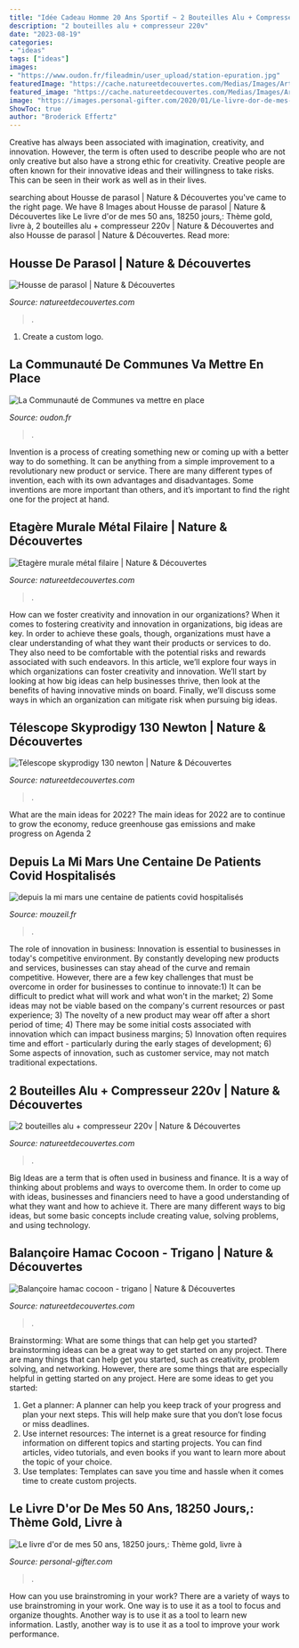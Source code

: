```yaml
---
title: "Idée Cadeau Homme 20 Ans Sportif ~ 2 Bouteilles Alu + Compresseur 220v"
description: "2 bouteilles alu + compresseur 220v"
date: "2023-08-19"
categories:
- "ideas"
tags: ["ideas"]
images:
- "https://www.oudon.fr/fileadmin/user_upload/station-epuration.jpg"
featuredImage: "https://cache.natureetdecouvertes.com/Medias/Images/Articles/91313980/690"
featured_image: "https://cache.natureetdecouvertes.com/Medias/Images/Articles/91313980/690"
image: "https://images.personal-gifter.com/2020/01/Le-livre-dor-de-mes-50-ans-18250-jours--Thme-gold-livre--personnaliser-pour-anniversaire-21x21cm-75-pages-0.jpg"
ShowToc: true
author: "Broderick Effertz"
---
```



Creative has always been associated with imagination, creativity, and innovation. However, the term is often used to describe people who are not only creative but also have a strong ethic for creativity. Creative people are often known for their innovative ideas and their willingness to take risks. This can be seen in their work as well as in their lives.

	

		
searching about Housse de parasol | Nature &amp; Découvertes you've came to the right page. We have 8 Images about Housse de parasol | Nature &amp; Découvertes like Le livre d&#039;or de mes 50 ans, 18250 jours,: Thème gold, livre à, 2 bouteilles alu + compresseur 220v | Nature &amp; Découvertes and also Housse de parasol | Nature &amp; Découvertes. Read more:
		
    
## Housse De Parasol | Nature &amp; Découvertes

<img loading=lazy src="https://cache.natureetdecouvertes.com/Medias/Images/Articles/91075280/690" onerror="this.onerror=null;this.src='https://tse2.mm.bing.net/th?id=OIP.eTjKSXEOKvqfZ4rOJRTT7gHaHa&amp;pid=15.1';" alt="Housse de parasol | Nature &amp; Découvertes">

_Source: natureetdecouvertes.com_

>. 

	

1. Create a custom logo.

    
## La Communauté De Communes Va Mettre En Place

<img loading=lazy src="https://www.oudon.fr/fileadmin/user_upload/station-epuration.jpg" onerror="this.onerror=null;this.src='https://tse3.mm.bing.net/th?id=OIP.n1sLL0C18AxLAlr_yHiIcQAAAA&amp;pid=15.1';" alt="La Communauté de Communes va mettre en place">

_Source: oudon.fr_

>. 

	

Invention is a process of creating something new or coming up with a better way to do something. It can be anything from a simple improvement to a revolutionary new product or service. There are many different types of invention, each with its own advantages and disadvantages. Some inventions are more important than others, and it’s important to find the right one for the project at hand.

    
## Etagère Murale Métal Filaire | Nature &amp; Découvertes

<img loading=lazy src="https://cache.natureetdecouvertes.com/Medias/Images/Articles/92335020/690" onerror="this.onerror=null;this.src='https://tse2.mm.bing.net/th?id=OIP.fI9AyrE0tjSHEgaVDSlqNQHaHa&amp;pid=15.1';" alt="Etagère murale métal filaire | Nature &amp; Découvertes">

_Source: natureetdecouvertes.com_

>. 

	

How can we foster creativity and innovation in our organizations?
When it comes to fostering creativity and innovation in organizations, big ideas are key. In order to achieve these goals, though, organizations must have a clear understanding of what they want their products or services to do. They also need to be comfortable with the potential risks and rewards associated with such endeavors.
In this article, we’ll explore four ways in which organizations can foster creativity and innovation. We’ll start by looking at how big ideas can help businesses thrive, then look at the benefits of having innovative minds on board. Finally, we’ll discuss some ways in which an organization can mitigate risk when pursuing big ideas.

    
## Télescope Skyprodigy 130 Newton | Nature &amp; Découvertes

<img loading=lazy src="https://cache.natureetdecouvertes.com/Medias/Images/Articles/91313980/690" onerror="this.onerror=null;this.src='https://tse3.mm.bing.net/th?id=OIP.BDp2o0oxTq-AItXUwhM6NwHaHa&amp;pid=15.1';" alt="Télescope skyprodigy 130 newton | Nature &amp; Découvertes">

_Source: natureetdecouvertes.com_

>. 

	

What are the main ideas for 2022?
The main ideas for 2022 are to continue to grow the economy, reduce greenhouse gas emissions and make progress on Agenda 2
    
## Depuis La Mi Mars Une Centaine De Patients Covid Hospitalisés

<img loading=lazy src="https://www.mouzeil.fr/fileadmin/user_upload/infirmieres-infirmiers-soignants.jpg" onerror="this.onerror=null;this.src='https://tse3.mm.bing.net/th?id=OIP.hXCqMQkX7IQokQFpt8pO6wHaFj&amp;pid=15.1';" alt="depuis la mi mars une centaine de patients covid hospitalisés">

_Source: mouzeil.fr_

>. 

	

The role of innovation in business:
Innovation is essential to businesses in today's competitive environment. By constantly developing new products and services, businesses can stay ahead of the curve and remain competitive. However, there are a few key challenges that must be overcome in order for businesses to continue to innovate:1) It can be difficult to predict what will work and what won't in the market; 2) Some ideas may not be viable based on the company's current resources or past experience; 3) The novelty of a new product may wear off after a short period of time; 4) There may be some initial costs associated with innovation which can impact business margins; 5) Innovation often requires time and effort - particularly during the early stages of development; 6) Some aspects of innovation, such as customer service, may not match traditional expectations.

    
## 2 Bouteilles Alu + Compresseur 220v | Nature &amp; Découvertes

<img loading=lazy src="https://cache.natureetdecouvertes.com/Medias/Images/Articles/97205880/690" onerror="this.onerror=null;this.src='https://tse1.mm.bing.net/th?id=OIP.-A6C6UUrCSXzBzQ87zFnqwHaHa&amp;pid=15.1';" alt="2 bouteilles alu + compresseur 220v | Nature &amp; Découvertes">

_Source: natureetdecouvertes.com_

>. 

	

Big Ideas are a term that is often used in business and finance. It is a way of thinking about problems and ways to overcome them. In order to come up with ideas, businesses and financiers need to have a good understanding of what they want and how to achieve it. There are many different ways to big ideas, but some basic concepts include creating value, solving problems, and using technology.

    
## Balançoire Hamac Cocoon - Trigano | Nature &amp; Découvertes

<img loading=lazy src="https://cache.natureetdecouvertes.com/Medias/Images/Articles/91718380/690" onerror="this.onerror=null;this.src='https://tse4.mm.bing.net/th?id=OIP.cB6nwnYkXVlTCWfT60OGPwHaHa&amp;pid=15.1';" alt="Balançoire hamac cocoon - trigano | Nature &amp; Découvertes">

_Source: natureetdecouvertes.com_

>. 

	

Brainstorming: What are some things that can help get you started?
brainstorming ideas can be a great way to get started on any project. There are many things that can help get you started, such as creativity, problem solving, and networking. However, there are some things that are especially helpful in getting started on any project. Here are some ideas to get you started:  
1. Get a planner: A planner can help you keep track of your progress and plan your next steps. This will help make sure that you don’t lose focus or miss deadlines. 
2. Use internet resources: The internet is a great resource for finding information on different topics and starting projects. You can find articles, video tutorials, and even books if you want to learn more about the topic of your choice. 
3. Use templates: Templates can save you time and hassle when it comes time to create custom projects.

    
## Le Livre D&#039;or De Mes 50 Ans, 18250 Jours,: Thème Gold, Livre à

<img loading=lazy src="https://images.personal-gifter.com/2020/01/Le-livre-dor-de-mes-50-ans-18250-jours--Thme-gold-livre--personnaliser-pour-anniversaire-21x21cm-75-pages-0.jpg" onerror="this.onerror=null;this.src='https://tse4.mm.bing.net/th?id=OIP.KRNyYvL5H95HlCI2pF7XTwHaHa&amp;pid=15.1';" alt="Le livre d&#039;or de mes 50 ans, 18250 jours,: Thème gold, livre à">

_Source: personal-gifter.com_

>. 

	

How can you use brainstroming in your work?
There are a variety of ways to use brainstroming in your work. One way is to use it as a tool to focus and organize thoughts. Another way is to use it as a tool to learn new information. Lastly, another way is to use it as a tool to improve your work performance.

